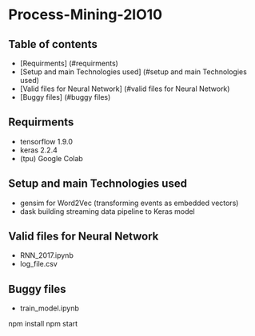 # Process-Mining-2IO10

## Table of contents
* [Requirments] (#requirments)
* [Setup and main Technologies used] (#setup and main Technologies used)
* [Valid files for Neural Network] (#valid files for Neural Network)
* [Buggy files] (#buggy files)

## Requirments
* tensorflow 1.9.0
* keras 2.2.4
* (tpu) Google Colab

## Setup and main Technologies used
* gensim for Word2Vec (transforming events as embedded vectors)
* dask building streaming data pipeline to Keras model 

## Valid files for Neural Network
* RNN_2017.ipynb
* log_file.csv

## Buggy files
* train_model.ipynb

npm install
npm start
